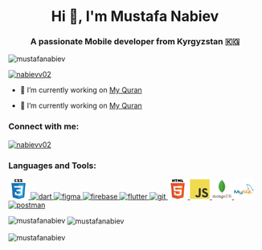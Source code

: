 <h1 align="center">Hi 👋, I'm Mustafa Nabiev</h1>
<h3 align="center">A passionate Mobile developer from Kyrgyzstan 🇰🇬</h3>

<p align="left"> <img src="https://komarev.com/ghpvc/?username=mustafanabiev&label=Profile%20views&color=0e75b6&style=flat" alt="mustafanabiev" /> </p>

<p align="left"> <a href="https://twitter.com/nabievv02" target="blank"><img src="https://img.shields.io/twitter/follow/nabievv02?logo=twitter&style=for-the-badge" alt="nabievv02" /></a> </p>

- 🔭 I’m currently working on [My Quran](https://play.google.com/store/apps/details?id=com.alee.my_quran&pli=1)

- 🔭 I’m currently working on [My Quran](https://apps.apple.com/kg/app/my-quran/id1671645027)

<h3 align="left">Connect with me:</h3>
<p align="left">
<a href="https://twitter.com/nabievv02" target="blank"><img align="center" src="https://raw.githubusercontent.com/rahuldkjain/github-profile-readme-generator/master/src/images/icons/Social/twitter.svg" alt="nabievv02" height="30" width="40" /></a>
</p>

<h3 align="left">Languages and Tools:</h3>
<p align="left"> <a href="https://www.w3schools.com/css/" target="_blank" rel="noreferrer"> <img src="https://raw.githubusercontent.com/devicons/devicon/master/icons/css3/css3-original-wordmark.svg" alt="css3" width="40" height="40"/> </a> <a href="https://dart.dev" target="_blank" rel="noreferrer"> <img src="https://www.vectorlogo.zone/logos/dartlang/dartlang-icon.svg" alt="dart" width="40" height="40"/> </a> <a href="https://www.figma.com/" target="_blank" rel="noreferrer"> <img src="https://www.vectorlogo.zone/logos/figma/figma-icon.svg" alt="figma" width="40" height="40"/> </a> <a href="https://firebase.google.com/" target="_blank" rel="noreferrer"> <img src="https://www.vectorlogo.zone/logos/firebase/firebase-icon.svg" alt="firebase" width="40" height="40"/> </a> <a href="https://flutter.dev" target="_blank" rel="noreferrer"> <img src="https://www.vectorlogo.zone/logos/flutterio/flutterio-icon.svg" alt="flutter" width="40" height="40"/> </a> <a href="https://git-scm.com/" target="_blank" rel="noreferrer"> <img src="https://www.vectorlogo.zone/logos/git-scm/git-scm-icon.svg" alt="git" width="40" height="40"/> </a> <a href="https://www.w3.org/html/" target="_blank" rel="noreferrer"> <img src="https://raw.githubusercontent.com/devicons/devicon/master/icons/html5/html5-original-wordmark.svg" alt="html5" width="40" height="40"/> </a> <a href="https://developer.mozilla.org/en-US/docs/Web/JavaScript" target="_blank" rel="noreferrer"> <img src="https://raw.githubusercontent.com/devicons/devicon/master/icons/javascript/javascript-original.svg" alt="javascript" width="40" height="40"/> </a> <a href="https://www.mongodb.com/" target="_blank" rel="noreferrer"> <img src="https://raw.githubusercontent.com/devicons/devicon/master/icons/mongodb/mongodb-original-wordmark.svg" alt="mongodb" width="40" height="40"/> </a> <a href="https://www.mysql.com/" target="_blank" rel="noreferrer"> <img src="https://raw.githubusercontent.com/devicons/devicon/master/icons/mysql/mysql-original-wordmark.svg" alt="mysql" width="40" height="40"/> </a> <a href="https://postman.com" target="_blank" rel="noreferrer"> <img src="https://www.vectorlogo.zone/logos/getpostman/getpostman-icon.svg" alt="postman" width="40" height="40"/> </a> </p>

<p><img align="left" src="https://github-readme-stats.vercel.app/api/top-langs?username=mustafanabiev&show_icons=true&locale=en&layout=compact" alt="mustafanabiev" /></p>

<p>&nbsp;<img align="center" src="https://github-readme-stats.vercel.app/api?username=mustafanabiev&show_icons=true&locale=en" alt="mustafanabiev" /></p>

<p><img align="center" src="https://github-readme-streak-stats.herokuapp.com/?user=mustafanabiev&" alt="mustafanabiev" /></p>
